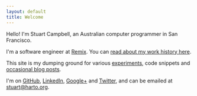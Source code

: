 ```yaml
---
layout: default
title: Welcome
---
```


Hello! I'm Stuart Campbell, an Australian computer programmer in San Francisco.

I'm a software engineer at [Remix][remix]. You can [read about my work
history here](/work/).

This site is my dumping ground for various [experiments](/junk/), code snippets
and [occasional blog posts](/blog/).

I'm on [GitHub][gh], [LinkedIn][li], [Google+][g+] and [Twitter][twitter],
and can be emailed at [stuart@harto.org][email].


 [remix]: https://www.remix.com/
 [gh]: https://github.com/harto
 [li]: https://www.linkedin.com/in/stuartwcampbell
 [g+]: https://plus.google.com/108273519529459141386
 [twitter]: https://twitter.com/stuart_harto
 [email]: mailto:stuart@harto.org
